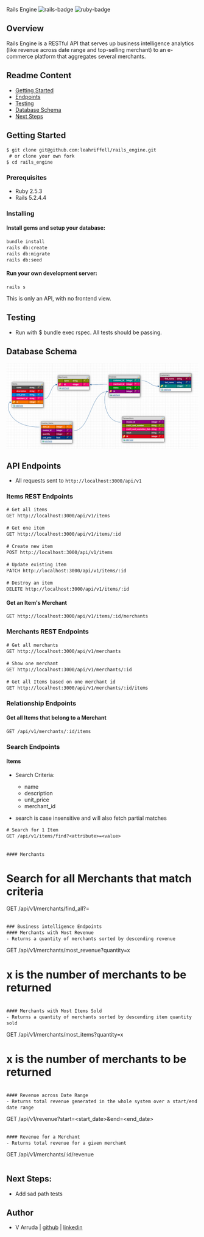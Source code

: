 Rails Engine
![rails-badge](https://img.shields.io/badge/Rails-5.2.4-informational?style=flat-square) ![ruby-badge](https://img.shields.io/badge/Ruby-2.5.3-informational?style=flat-square)

## Overview
Rails Engine is a RESTful API that serves up business intelligence analytics (like revenue across date range and top-selling merchant) to an e-commerce platform that aggregates several merchants.

## Readme Content
- [Getting Started](#getting-started)
- [Endpoints](#endpoints)
- [Testing](#testing)
- [Database Schema](#database-schema)
- [Next Steps](#next-steps)

## Getting Started
```
$ git clone git@github.com:leahriffell/rails_engine.git
 # or clone your own fork
$ cd rails_engine
```

### Prerequisites
- Ruby 2.5.3
- Rails 5.2.4.4

### Installing
#### Install gems and setup your database:
```
bundle install
rails db:create
rails db:migrate
rails db:seed
```
#### Run your own development server:
```
rails s
```

This is only an API, with no frontend view.

## Testing
- Run with $ bundle exec rspec. All tests should be passing.


## Database Schema
![Watch Party](https://github.com/nessaarruda/rails-engine/blob/main/app/images/Screen%20Shot%202021-02-14%20at%202.10.06%20PM.png)

## API Endpoints
- All requests sent to `http://localhost:3000/api/v1`

### Items REST Endpoints
```
# Get all items
GET http://localhost:3000/api/v1/items

# Get one item
GET http://localhost:3000/api/v1/items/:id

# Create new item
POST http://localhost:3000/api/v1/items

# Update existing item
PATCH http://localhost:3000/api/v1/items/:id

# Destroy an item
DELETE http://localhost:3000/api/v1/items/:id
```
#### Get an Item's Merchant
```
GET http://localhost:3000/api/v1/items/:id/merchants
```

### Merchants REST Endpoints
```
# Get all merchants
GET http://localhost:3000/api/v1/merchants

# Show one merchant
GET http://localhost:3000/api/v1/merchants/:id

# Get all Items based on one merchant id
GET http://localhost:3000/api/v1/merchants/:id/items
```

### Relationship Endpoints

#### Get all Items that belong to a Merchant
```
GET /api/v1/merchants/:id/items
```

### Search Endpoints

#### Items
- Search Criteria:
  - name
  - description
  - unit_price
  - merchant_id

- search is case insensitive and will also fetch partial matches

```
# Search for 1 Item
GET /api/v1/items/find?<attribute>=<value>


#### Merchants

```
# Search for all Merchants that match criteria
GET /api/v1/merchants/find_all?<attribute>=<value>
```

### Business intelligence Endpoints
#### Merchants with Most Revenue
- Returns a quantity of merchants sorted by descending revenue
```
GET /api/v1/merchants/most_revenue?quantity=x
# x is the number of merchants to be returned
```

#### Merchants with Most Items Sold
- Returns a quantity of merchants sorted by descending item quantity sold
```
GET /api/v1/merchants/most_items?quantity=x
# x is the number of merchants to be returned
```

#### Revenue across Date Range
- Returns total revenue generated in the whole system over a start/end date range
```
GET /api/v1/revenue?start=<start_date>&end=<end_date>
```

#### Revenue for a Merchant
- Returns total revenue for a given merchant
```
GET /api/v1/merchants/:id/revenue
```

```
## Next Steps:

- Add sad path tests

## Author

- V Arruda | [github](https://github.com/nessarruda) | [linkedin](https://www.linkedin.com/in/vanessa-alves-de-arruda/)





